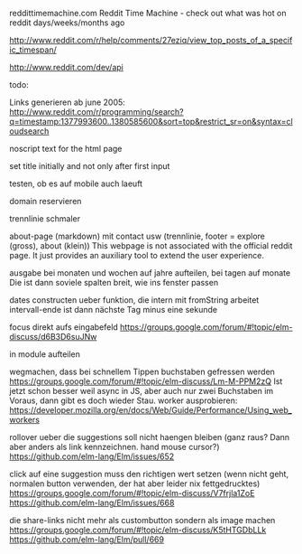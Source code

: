 reddittimemachine.com
Reddit Time Machine - check out what was hot on reddit days/weeks/months ago

http://www.reddit.com/r/help/comments/27eziq/view_top_posts_of_a_specific_timespan/

http://www.reddit.com/dev/api



todo:

Links generieren ab june 2005:
http://www.reddit.com/r/programming/search?q=timestamp:1377993600..1380585600&sort=top&restrict_sr=on&syntax=cloudsearch

noscript text for the html page

set title initially and not only after first input

testen, ob es auf mobile auch laeuft

domain reservieren

trennlinie schmaler

about-page (markdown) mit contact usw (trennlinie, footer = explore (gross), about (klein))
This webpage is not associated with the official reddit page. It just provides an auxiliary tool to extend the user experience.

ausgabe bei monaten und wochen auf jahre aufteilen, bei tagen auf monate
Die ist dann soviele spalten breit, wie ins fenster passen

dates constructen ueber funktion, die intern mit fromString arbeitet
intervall-ende ist dann nächste Tag minus eine sekunde

focus direkt aufs eingabefeld
https://groups.google.com/forum/#!topic/elm-discuss/d6B3D6suJNw

in module aufteilen

wegmachen, dass bei schnellem Tippen buchstaben gefressen werden
https://groups.google.com/forum/#!topic/elm-discuss/Lm-M-PPM2zQ
Ist jetzt schon besser weil async in JS, aber auch nur zwei Buchstaben im Voraus, dann gibt es doch wieder Stau.
worker ausprobieren: https://developer.mozilla.org/en/docs/Web/Guide/Performance/Using_web_workers

rollover ueber die suggestions soll nicht haengen bleiben (ganz raus? Dann aber anders als link kennzeichnen. hand mouse cursor?)
https://github.com/elm-lang/Elm/issues/652

click auf eine suggestion muss den richtigen wert setzen (wenn nicht geht, normalen button verwenden, der hat aber leider nix fettgedrucktes)
https://groups.google.com/forum/#!topic/elm-discuss/V7frjla1ZoE
https://github.com/elm-lang/Elm/issues/668

die share-links nicht mehr als custombutton sondern als image machen
https://groups.google.com/forum/#!topic/elm-discuss/K5tHTGDbLLk
https://github.com/elm-lang/Elm/pull/669